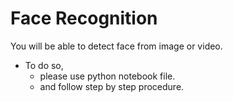 # Face Recognition 
You will be able to detect face from image or video.
   - To do so, 
       * please use python notebook file.  
       * and follow step by step procedure.
   
